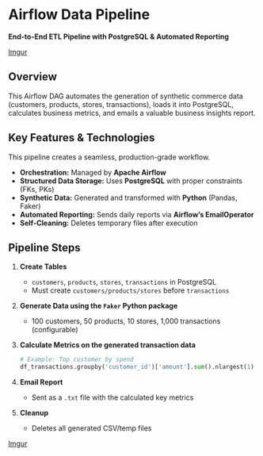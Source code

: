
# Airflow Data Pipeline
**End-to-End ETL Pipeline with PostgreSQL & Automated Reporting**  

[Imgur](https://i.imgur.com/wyaIthH.png)

## Overview
This Airflow DAG automates the generation of synthetic commerce data (customers, products, stores, transactions), loads it into PostgreSQL, calculates business metrics, and emails a valuable business insights report.

## Key Features & Technologies
This pipeline creates a seamless, production-grade workflow.

- **Orchestration:** Managed by **Apache Airflow**
- **Structured Data Storage:** Uses **PostgreSQL** with proper constraints (FKs, PKs)
- **Synthetic Data:** Generated and transformed with **Python** (Pandas, Faker)
- **Automated Reporting:** Sends daily reports via **Airflow’s EmailOperator**
- **Self-Cleaning:** Deletes temporary files after execution

## Pipeline Steps

1. **Create Tables**  
   - `customers`, `products`, `stores`, `transactions` in PostgreSQL  
   - Must create `customers/products/stores` before `transactions`

1. **Generate Data using the `Faker` Python package**
   - 100 customers, 50 products, 10 stores, 1,000 transactions (configurable)  

1. **Calculate Metrics on the generated transaction data**  
   ```python
   # Example: Top customer by spend
   df_transactions.groupby('customer_id')['amount'].sum().nlargest(1)
   ```

4. **Email Report**  
   - Sent as a `.txt` file with the calculated key metrics  

5. **Cleanup**  
   - Deletes all generated CSV/temp files  

[Imgur](https://i.imgur.com/CFz6SZl.png)
